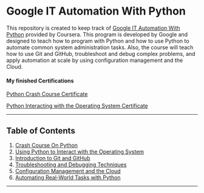 # Google IT Automation With Python

This repository is created to keep track of [Google IT Automation With Python](https://www.coursera.org/professional-certificates/google-it-automation) provided by Coursera. This program is developed by Google and designed to teach how to program with Python and how to use Python to automate common system administration tasks. Also, the course will teach how to use Git and GitHub, troubleshoot and debug complex problems, and apply automation at scale by using configuration management and the Cloud.

#### My finished Certifications

[Python Crash Course Certificate](https://coursera.org/share/b89d818ca49a4d2d86ae18e270c969a1)

[Python Interacting with the Operating System Certificate](https://coursera.org/share/9aefcc5cbc07fc8887494dda0a489f1d)

<!-- [Git and GitHub Certificate]()

[Troubleshooting and Debugging Techniques Certificate]()

[Automating Real World Tasks with Python Certificate]()

[Configuration and Cloud Management Certificate]()

[Google IT Automation with Python Professional Certificate]() -->

---

## Table of Contents

1. [Crash Course On Python](https://github.com/justisGipson/google_cert/tree/master/python_crash_course)
2. [Using Python to Interact with the Operating System](https://github.com/justisGipson/google_cert/tree/master/using-python-interacting-with-os)
3. [Introduction to Git and GitHub](https://github.com/justisGipson/google_cert/tree/master/git-and-github)
4. [Troubleshooting and Debugging Techniques](https://github.com/justisGipson/google_cert/tree/master/troubleshooting_and_debugging)
5. [Configuration Management and the Cloud](https://github.com/justisGipson/google_cert/tree/master/configuration_management_and_the_cloud)
6. [Automating Real-World Tasks with Python](https://github.com/justisGipson/google_cert/tree/master/automating_real_world_tasks_with_python)

---
